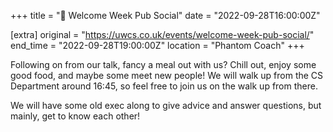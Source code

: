 +++
title = "🍔 Welcome Week Pub Social"
date = "2022-09-28T16:00:00Z"

[extra]
original = "https://uwcs.co.uk/events/welcome-week-pub-social/"    
end_time = "2022-09-28T19:00:00Z"
location = "Phantom Coach"
+++

Following on from our talk, fancy a meal out with us? Chill out, enjoy some good food, and maybe some meet new people\! We will walk up from the CS Department around 16:45, so feel free to join us on the walk up from there.  
  
We will have some old exec along to give advice and answer questions, but mainly, get to know each other\!

